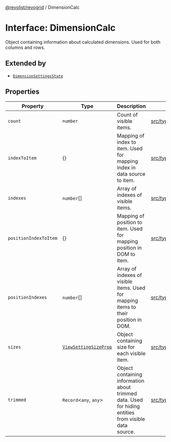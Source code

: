 [@revolist/revogrid](README.md) / DimensionCalc

# Interface: DimensionCalc

Object containing information about calculated dimensions.
Used for both columns and rows.

## Extended by

- [`DimensionSettingsState`](Interface.DimensionSettingsState.md)

## Properties

| Property | Type | Description | Defined in |
| ------ | ------ | ------ | ------ |
| `count` | `number` | Count of visible items. | [src/types/interfaces.ts:579](https://github.com/revolist/revogrid/blob/2d9504ecff6b493d547df979b2259be6b639351c/src/types/interfaces.ts#L579) |
| `indexToItem` | \{\} | Mapping of index to item. Used for mapping index in data source to item. | [src/types/interfaces.ts:602](https://github.com/revolist/revogrid/blob/2d9504ecff6b493d547df979b2259be6b639351c/src/types/interfaces.ts#L602) |
| `indexes` | `number`[] | Array of indexes of visible items. | [src/types/interfaces.ts:574](https://github.com/revolist/revogrid/blob/2d9504ecff6b493d547df979b2259be6b639351c/src/types/interfaces.ts#L574) |
| `positionIndexToItem` | \{\} | Mapping of position to item. Used for mapping position in DOM to item. | [src/types/interfaces.ts:591](https://github.com/revolist/revogrid/blob/2d9504ecff6b493d547df979b2259be6b639351c/src/types/interfaces.ts#L591) |
| `positionIndexes` | `number`[] | Array of indexes of visible items. Used for mapping items to their position in DOM. | [src/types/interfaces.ts:585](https://github.com/revolist/revogrid/blob/2d9504ecff6b493d547df979b2259be6b639351c/src/types/interfaces.ts#L585) |
| `sizes` | [`ViewSettingSizeProp`](TypeAlias.ViewSettingSizeProp.md) | Object containing size for each visible item. | [src/types/interfaces.ts:618](https://github.com/revolist/revogrid/blob/2d9504ecff6b493d547df979b2259be6b639351c/src/types/interfaces.ts#L618) |
| `trimmed` | `Record`\<`any`, `any`\> | Object containing information about trimmed data. Used for hiding entities from visible data source. | [src/types/interfaces.ts:613](https://github.com/revolist/revogrid/blob/2d9504ecff6b493d547df979b2259be6b639351c/src/types/interfaces.ts#L613) |

